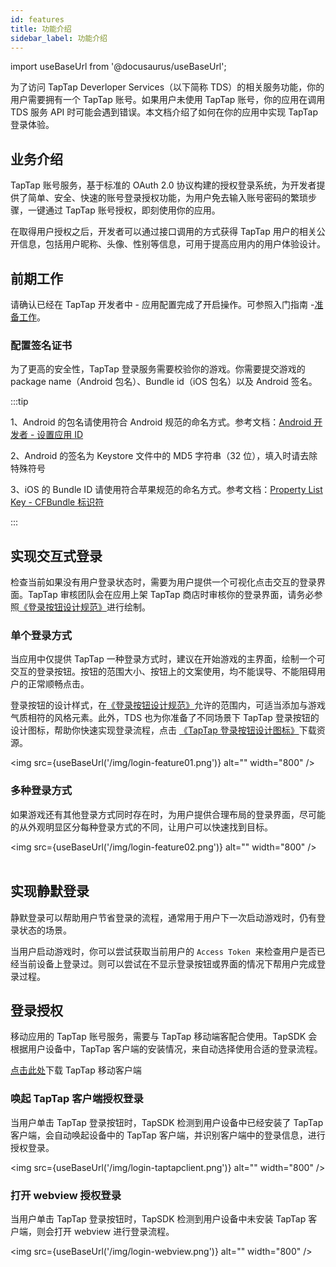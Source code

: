 ```yaml
---
id: features
title: 功能介绍
sidebar_label: 功能介绍
---
```


import useBaseUrl from '@docusaurus/useBaseUrl';

为了访问 TapTap Deverloper Services（以下简称 TDS）的相关服务功能，你的用户需要拥有一个 TapTap 账号。如果用户未使用 TapTap 账号，你的应用在调用 TDS 服务 API 时可能会遇到错误。本文档介绍了如何在你的应用中实现 TapTap 登录体验。

## 业务介绍

TapTap 账号服务，基于标准的 OAuth 2.0 协议构建的授权登录系统，为开发者提供了简单、安全、快速的账号登录授权功能，为用户免去输入账号密码的繁琐步骤，一键通过 TapTap 账号授权，即刻使用你的应用。  

在取得用户授权之后，开发者可以通过接口调用的方式获得 TapTap 用户的相关公开信息，包括用户昵称、头像、性别等信息，可用于提高应用内的用户体验设计。  



## 前期工作

请确认已经在 TapTap 开发者中 - 应用配置完成了开启操作。可参照入门指南 -[准备工作](/sdk/start/get-ready)。

### 配置签名证书

为了更高的安全性，TapTap 登录服务需要校验你的游戏。你需要提交游戏的 package name（Android 包名）、Bundle id（iOS 包名）以及 Android 签名。

:::tip

1、Android 的包名请使用符合 Android 规范的命名方式。参考文档：[Android 开发者 - 设置应用 ID](https://developer.android.com/studio/build/application-id)

2、Android 的签名为 Keystore 文件中的 MD5 字符串（32 位），填入时请去除特殊符号

3、iOS 的 Bundle ID 请使用符合苹果规范的命名方式。参考文档：[Property List Key - CFBundle 标识符](https://developer.apple.com/documentation/bundleresources/information_property_list/cfbundleidentifier)

:::

## 实现交互式登录 

检查当前如果没有用户登录状态时，需要为用户提供一个可视化点击交互的登录界面。TapTap 审核团队会在应用上架 TapTap 商店时审核你的登录界面，请务必参照[《登录按钮设计规范》](/design)进行绘制。

### 单个登录方式

当应用中仅提供 TapTap 一种登录方式时，建议在开始游戏的主界面，绘制一个可交互的登录按钮。按钮的范围大小、按钮上的文案使用，均不能误导、不能阻碍用户的正常顺畅点击。

登录按钮的设计样式，在[《登录按钮设计规范》](/design)允许的范围内，可适当添加与游戏气质相符的风格元素。此外，TDS 也为你准备了不同场景下 TapTap 登录按钮的设计图标，帮助你快速实现登录流程，点击 [《TapTap 登录按钮设计图标》](/tap-download)下载资源。


<img src={useBaseUrl('/img/login-feature01.png')} alt="" width="800" />


### 多种登录方式

如果游戏还有其他登录方式同时存在时，为用户提供合理布局的登录界面，尽可能的从外观明显区分每种登录方式的不同，让用户可以快速找到目标。

<img src={useBaseUrl('/img/login-feature02.png')} alt="" width="800" />
      

## 实现静默登录

静默登录可以帮助用户节省登录的流程，通常用于用户下一次启动游戏时，仍有登录状态的场景。  

当用户启动游戏时，你可以尝试获取当前用户的 `Access Token`  来检查用户是否已经当前设备上登录过。则可以尝试在不显示登录按钮或界面的情况下帮用户完成登录过程。



## 登录授权

移动应用的 TapTap 账号服务，需要与 TapTap 移动端客配合使用。TapSDK 会根据用户设备中，TapTap 客户端的安装情况，来自动选择使用合适的登录流程。  

[点击此处](https://www.taptap.com/mobile)下载 TapTap 移动客户端

### 唤起 TapTap 客户端授权登录

当用户单击 TapTap 登录按钮时，TapSDK 检测到用户设备中已经安装了 TapTap 客户端，会自动唤起设备中的 TapTap 客户端，并识别客户端中的登录信息，进行授权登录。

<img src={useBaseUrl('/img/login-taptapclient.png')} alt="" width="800" />


### 打开 webview 授权登录

当用户单击 TapTap 登录按钮时，TapSDK 检测到用户设备中未安装 TapTap 客户端，则会打开 webview 进行登录流程。  

<img src={useBaseUrl('/img/login-webview.png')} alt="" width="800" />
